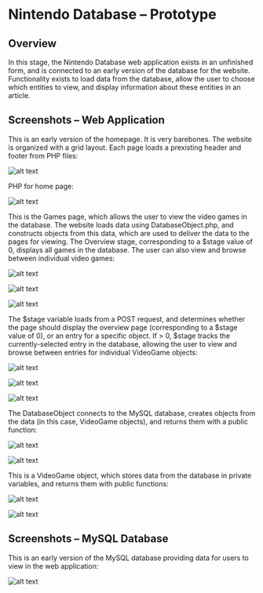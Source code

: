 # Nintendo Database – Prototype 

## Overview
In this stage, the Nintendo Database web application exists in an unfinished form, and is connected to an early version of the database for the website. Functionality exists to load data from the database, allow the user to choose which entities to view, and display information about these entities in an article.

## Screenshots – Web Application 
This is an early version of the homepage. It is very barebones. The website is organized with a grid layout. Each page loads a prexisting header and footer from PHP files:

![alt text](/prototype/screenshots/prototype-2.png)

PHP for home page:

![alt text](/prototype/screenshots/prototype-1.png)

This is the Games page, which allows the user to view the video games in the database. The website loads data using DatabaseObject.php, and constructs objects from this data, which are used to deliver the data to the pages for viewing. The Overview stage, corresponding to a $stage value of 0, displays all games in the database. The user can also view and browse between individual video games:

![alt text](/prototype/screenshots/prototype-4.png)

![alt text](/prototype/screenshots/prototype-5.png)

![alt text](/prototype/screenshots/prototype-6.png)


The $stage variable loads from a POST request, and determines whether the page should display the overview page (corresponding to a $stage value of 0), or an entry for a specific object. If > 0, $stage tracks the currently-selected entry in the database, allowing the user to view and browse between entries for individual VideoGame objects:

![alt text](/prototype/screenshots/prototype-7.png)

![alt text](/prototype/screenshots/prototype-8.png)

![alt text](/prototype/screenshots/prototype-9.png)

The DatabaseObject connects to the MySQL database, creates objects from the data (in this case, VideoGame objects), and returns them with a public function:

![alt text](/prototype/screenshots/prototype-10.png)

![alt text](/prototype/screenshots/prototype-11.png)

This is a VideoGame object, which stores data from the database in private variables, and returns them with public functions:

![alt text](/prototype/screenshots/prototype-12.png)

![alt text](/prototype/screenshots/prototype-13.png)

## Screenshots – MySQL Database
This is an early version of the MySQL database providing data for users to view in the web application:

![alt text](/prototype/screenshots/prototype-3.png)
